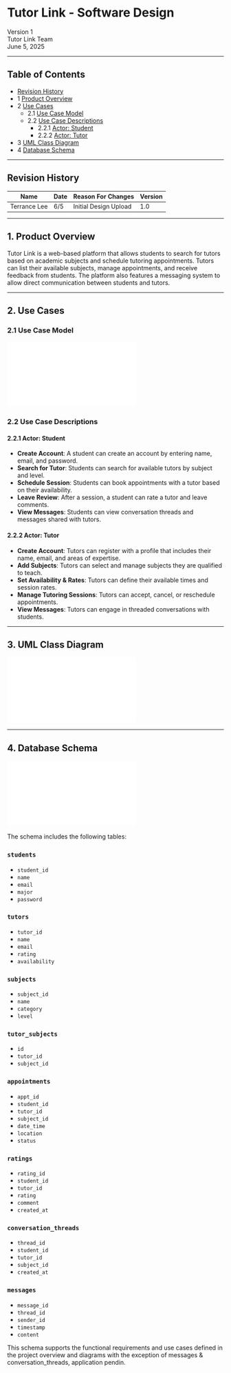 # Tutor Link - Software Design

Version 1  
Tutor Link Team  
June 5, 2025

---

## Table of Contents
* [Revision History](#revision-history)
* 1 [Product Overview](#1-product-overview)
* 2 [Use Cases](#2-use-cases)
  * 2.1 [Use Case Model](#21-use-case-model)
  * 2.2 [Use Case Descriptions](#22-use-case-descriptions)
    * 2.2.1 [Actor: Student](#221-actor-student)
    * 2.2.2 [Actor: Tutor](#222-actor-tutor)
* 3 [UML Class Diagram](#3-uml-class-diagram)
* 4 [Database Schema](#4-database-schema)

---

## Revision History
| Name          | Date  | Reason For Changes     | Version |
|---------------|-------|------------------------|---------|
| Terrance Lee  | 6/5   | Initial Design Upload  | 1.0     |

---

## 1. Product Overview
Tutor Link is a web-based platform that allows students to search for tutors based on academic subjects and schedule tutoring appointments. Tutors can list their available subjects, manage appointments, and receive feedback from students. The platform also features a messaging system to allow direct communication between students and tutors.

---

## 2. Use Cases

### 2.1 Use Case Model
![Use Case Model](use-case-model.pdf)

### 2.2 Use Case Descriptions

#### 2.2.1 Actor: Student

- **Create Account**: A student can create an account by entering name, email, and password.
- **Search for Tutor**: Students can search for available tutors by subject and level.
- **Schedule Session**: Students can book appointments with a tutor based on their availability.
- **Leave Review**: After a session, a student can rate a tutor and leave comments.
- **View Messages**: Students can view conversation threads and messages shared with tutors.

#### 2.2.2 Actor: Tutor

- **Create Account**: Tutors can register with a profile that includes their name, email, and areas of expertise.
- **Add Subjects**: Tutors can select and manage subjects they are qualified to teach.
- **Set Availability & Rates**: Tutors can define their available times and session rates.
- **Manage Tutoring Sessions**: Tutors can accept, cancel, or reschedule appointments.
- **View Messages**: Tutors can engage in threaded conversations with students.

---

## 3. UML Class Diagram
![UML Class Diagram](class-diagram.pdf)

---

## 4. Database Schema
![Database Schema](database-schema.pdf)

The schema includes the following tables:

### `students`
- `student_id`
- `name`
- `email`
- `major`
- `password`

### `tutors`
- `tutor_id`
- `name`
- `email`
- `rating`
- `availability`

### `subjects`
- `subject_id` 
- `name`
- `category` 
- `level` 

### `tutor_subjects`
- `id` 
- `tutor_id` 
- `subject_id` 

### `appointments`
- `appt_id` 
- `student_id` 
- `tutor_id` 
- `subject_id` 
- `date_time`
- `location`
- `status` 

### `ratings`
- `rating_id` 
- `student_id` 
- `tutor_id` 
- `rating` 
- `comment`
- `created_at`

### `conversation_threads`
- `thread_id` 
- `student_id` 
- `tutor_id` 
- `subject_id` 
- `created_at`

### `messages`
- `message_id` 
- `thread_id` 
- `sender_id` 
- `timestamp`
- `content`

This schema supports the functional requirements and use cases defined in the project overview and diagrams with the exception of messages & conversation_threads, application pendin. 
